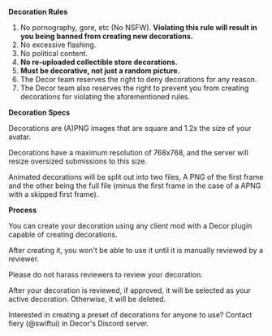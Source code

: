 **Decoration Rules**

1. No pornography, gore, etc (No NSFW). **Violating this rule will result in you being banned from creating new decorations.**
2. No excessive flashing.
3. No political content.
4. **No re-uploaded collectible store decorations.**
4. **Must be decorative, not just a random picture.**
5. The Decor team reserves the right to deny decorations for any reason.
6. The Decor team also reserves the right to prevent you from creating decorations for violating the aforementioned rules.

**Decoration Specs**

Decorations are (A)PNG images that are square and 1.2x the size of your avatar.

Decorations have a maximum resolution of 768x768, and the server will resize oversized submissions to this size.

Animated decorations will be split out into two files, A PNG of the first frame and the other being the full file (minus the first frame in the case of a APNG with a skipped first frame).

**Process**

You can create your decoration using any client mod with a Decor plugin capable of creating decorations.

After creating it, you won't be able to use it until it is manually reviewed by a reviewer.

Please do not harass reviewers to review your decoration.

After your decoration is reviewed, if approved, it will be selected as your active decoration. Otherwise, it will be deleted.

Interested in creating a preset of decorations for anyone to use? Contact fiery (@swiftui) in Decor's Discord server.
